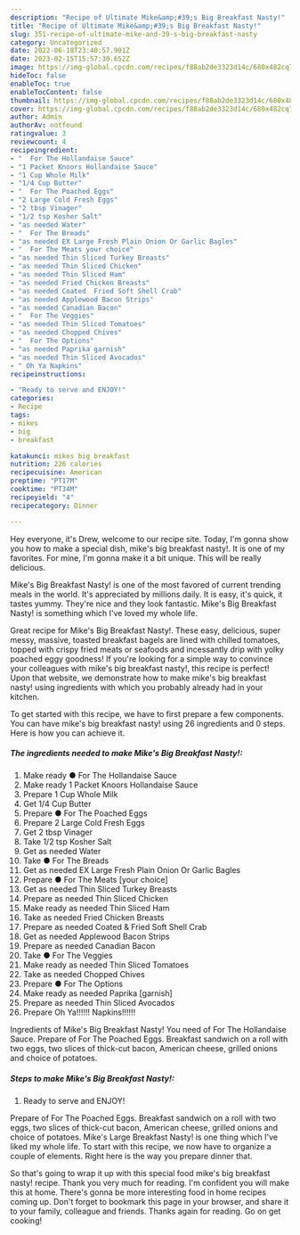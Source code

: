 ```yaml
---
description: "Recipe of Ultimate Mike&amp;#39;s Big Breakfast Nasty!"
title: "Recipe of Ultimate Mike&amp;#39;s Big Breakfast Nasty!"
slug: 351-recipe-of-ultimate-mike-and-39-s-big-breakfast-nasty
category: Uncategorized
date: 2022-06-18T23:40:57.901Z
date: 2023-02-15T15:57:30.652Z
image: https://img-global.cpcdn.com/recipes/f88ab2de3323d14c/680x482cq70/mikes-big-breakfast-nasty-recipe-main-photo.jpg
hideToc: false
enableToc: true
enableTocContent: false
thumbnail: https://img-global.cpcdn.com/recipes/f88ab2de3323d14c/680x482cq70/mikes-big-breakfast-nasty-recipe-main-photo.jpg
cover: https://img-global.cpcdn.com/recipes/f88ab2de3323d14c/680x482cq70/mikes-big-breakfast-nasty-recipe-main-photo.jpg
author: Admin
authorAv: notfound
ratingvalue: 3
reviewcount: 4
recipeingredient:
- "  For The Hollandaise Sauce"
- "1 Packet Knoors Hollandaise Sauce"
- "1 Cup Whole Milk"
- "1/4 Cup Butter"
- "  For The Poached Eggs"
- "2 Large Cold Fresh Eggs"
- "2 tbsp Vinager"
- "1/2 tsp Kosher Salt"
- "as needed Water"
- "  For The Breads"
- "as needed EX Large Fresh Plain Onion Or Garlic Bagles"
- "  For The Meats your choice"
- "as needed Thin Sliced Turkey Breasts"
- "as needed Thin Sliced Chicken"
- "as needed Thin Sliced Ham"
- "as needed Fried Chicken Breasts"
- "as needed Coated  Fried Soft Shell Crab"
- "as needed Applewood Bacon Strips"
- "as needed Canadian Bacon"
- "  For The Veggies"
- "as needed Thin Sliced Tomatoes"
- "as needed Chopped Chives"
- "  For The Options"
- "as needed Paprika garnish"
- "as needed Thin Sliced Avocados"
- " Oh Ya Napkins"
recipeinstructions:

- "Ready to serve and ENJOY!"
categories:
- Recipe
tags:
- mikes
- big
- breakfast

katakunci: mikes big breakfast 
nutrition: 226 calories
recipecuisine: American
preptime: "PT17M"
cooktime: "PT34M"
recipeyield: "4"
recipecategory: Dinner

---
```



Hey everyone, it's Drew, welcome to our recipe site. Today, I'm gonna show you how to make a special dish, mike&#39;s big breakfast nasty!. It is one of my favorites. For mine, I'm gonna make it a bit unique. This will be really delicious.

Mike&#39;s Big Breakfast Nasty! is one of the most favored of current trending meals in the world. It's appreciated by millions daily. It is easy, it's quick, it tastes yummy. They're nice and they look fantastic. Mike&#39;s Big Breakfast Nasty! is something which I've loved my whole life.

Great recipe for Mike&#39;s Big Breakfast Nasty!. These easy, delicious, super messy, massive, toasted breakfast bagels are lined with chilled tomatoes, topped with crispy fried meats or seafoods and incessantly drip with yolky poached eggy goodness! If you&#39;re looking for a simple way to convince your colleagues with mike&#39;s big breakfast nasty!, this recipe is perfect! Upon that website, we demonstrate how to make mike&#39;s big breakfast nasty! using ingredients with which you probably already had in your kitchen.


To get started with this recipe, we have to first prepare a few components. You can have mike&#39;s big breakfast nasty! using 26 ingredients and 0 steps. Here is how you can achieve it.

<!--inarticleads1-->

##### The ingredients needed to make Mike&#39;s Big Breakfast Nasty!:

1. Make ready  ● For The Hollandaise Sauce
1. Make ready 1 Packet Knoors Hollandaise Sauce
1. Prepare 1 Cup Whole Milk
1. Get 1/4 Cup Butter
1. Prepare  ● For The Poached Eggs
1. Prepare 2 Large Cold Fresh Eggs
1. Get 2 tbsp Vinager
1. Take 1/2 tsp Kosher Salt
1. Get as needed Water
1. Take  ● For The Breads
1. Get as needed EX Large Fresh Plain Onion Or Garlic Bagles
1. Prepare  ● For The Meats [your choice]
1. Get as needed Thin Sliced Turkey Breasts
1. Prepare as needed Thin Sliced Chicken
1. Make ready as needed Thin Sliced Ham
1. Take as needed Fried Chicken Breasts
1. Prepare as needed Coated &amp; Fried Soft Shell Crab
1. Get as needed Applewood Bacon Strips
1. Prepare as needed Canadian Bacon
1. Take  ● For The Veggies
1. Make ready as needed Thin Sliced Tomatoes
1. Take as needed Chopped Chives
1. Prepare  ● For The Options
1. Make ready as needed Paprika [garnish]
1. Prepare as needed Thin Sliced Avocados
1. Prepare  Oh Ya!!!!!! Napkins!!!!!!


Ingredients of Mike&#39;s Big Breakfast Nasty! You need of For The Hollandaise Sauce. Prepare of For The Poached Eggs. Breakfast sandwich on a roll with two eggs, two slices of thick-cut bacon, American cheese, grilled onions and choice of potatoes. 

<!--inarticleads2-->

##### Steps to make Mike&#39;s Big Breakfast Nasty!:


1. Ready to serve and ENJOY!

Prepare of For The Poached Eggs. Breakfast sandwich on a roll with two eggs, two slices of thick-cut bacon, American cheese, grilled onions and choice of potatoes. Mike&#39;s Large Breakfast Nasty! is one thing which I&#39;ve liked my whole life. To start with this recipe, we now have to organize a couple of elements. Right here is the way you prepare dinner that. 

So that's going to wrap it up with this special food mike&#39;s big breakfast nasty! recipe. Thank you very much for reading. I'm confident you will make this at home. There's gonna be more interesting food in home recipes coming up. Don't forget to bookmark this page in your browser, and share it to your family, colleague and friends. Thanks again for reading. Go on get cooking!
